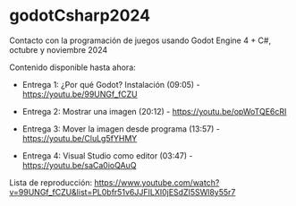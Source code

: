 # godotCsharp2024

Contacto con la programación de juegos usando Godot Engine 4 + C#, octubre y noviembre 2024

Contenido disponible hasta ahora:

 - Entrega 1: ¿Por qué Godot? Instalación (09:05) - https://youtu.be/99UNGf_fCZU

 - Entrega 2: Mostrar una imagen (20:12) - https://youtu.be/opWoTQE6cRI

 - Entrega 3: Mover la imagen desde programa (13:57) - https://youtu.be/CluLg5fYHMY

 - Entrega 4: Visual Studio como editor (03:47) - https://youtu.be/saCa0ioQAuQ

Lista de reproducción: https://www.youtube.com/watch?v=99UNGf_fCZU&list=PL0bfr51v6JJFILXI0jESdZI5SWl8y55r7
